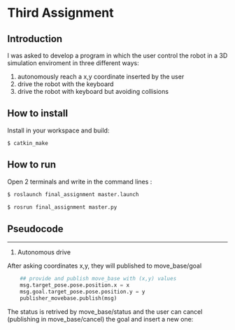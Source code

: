 Third Assignment
================================

Introduction
----------------------

I was asked to develop a program in which the user control the robot in a 3D simulation enviroment in three different ways:
1) autonomously reach a x,y coordinate inserted by the user
2) drive the robot with the keyboard
3) drive the robot with keyboard but avoiding collisions

How to install
----------------------

Install in your workspace and build:

```
$ catkin_make
```

How to run
-----------------------------
Open 2 terminals and write in the command lines :

```bash
$ roslaunch final_assignment master.launch

$ rosrun final_assignment master.py
```

## Pseudocode
----------------------

1) Autonomous drive

After asking coordinates x,y, they will published to move_base/goal

```python
    ## provide and publish move_base with (x,y) values
    msg.target_pose.pose.position.x = x
    msg.goal.target_pose.pose.position.y = y
    publisher_movebase.publish(msg) 
```
The status is retrived by move_base/status and the user can cancel (publishing in move_base/cancel) the goal and insert a new one:

```python
